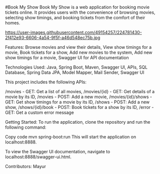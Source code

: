 #Book My Show
Book My Show is a web application for booking movie tickets online. It provides users with the convenience of browsing movies, selecting show timings, and booking
tickets from the comfort of their homes.


https://user-images.githubusercontent.com/49154257/224781430-2f412e93-6606-4a54-9f5f-a46d548ec75b.jpg

Features: 
Browse movies and view their details,
View show timings for a movie,
Book tickets for a show,
Add new movies to the system,
Add new show timings for a movie,
Swagger UI for API documentation

Technologies Used:
Java,
Spring Boot,
Maven,
Swagger UI,
APIs,
SQL Database,
Spring Data JPA,
Model Mapper,
Mail Sender,
Swagger UI

This project includes the following APIs:

/movies - GET: Get a list of all movies,
/movies/{id} - GET: Get details of a movie by its ID,
/movies - POST: Add a new movie,
/movies/{id}/shows - GET: Get show timings for a movie by its ID,
/shows - POST: Add a new show,
/shows/{id}/book - POST: Book tickets for a show by its ID,
/error - GET: Get a custom error message

Getting Started:
To run the application, clone the repository and run the following command:

Copy code
mvn spring-boot:run
This will start the application on localhost:8888.

To view the Swagger UI documentation, navigate to localhost:8888/swagger-ui.html.

Contributors:
Mayur
